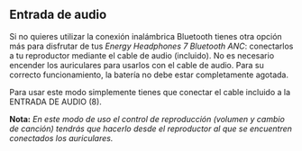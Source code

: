 ## Entrada de audio

Si no quieres utilizar la conexión inalámbrica Bluetooth tienes otra opción más para disfrutar de tus *Energy Headphones 7 Bluetooth ANC*: conectarlos a tu reproductor mediante el cable de audio (incluido). No es necesario encender los auriculares para usarlos con el cable de audio. Para su correcto funcionamiento, la batería no debe estar completamente agotada.

Para usar este modo simplemente tienes que conectar el cable incluido a la ENTRADA DE AUDIO (8).

**Nota:** *En este modo de uso el control de reproducción  (volumen y cambio de canción) tendrás que hacerlo desde el reproductor al que se encuentren conectados los auriculares.*
